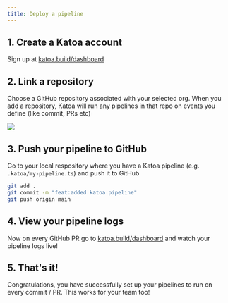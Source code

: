 ```yaml
---
title: Deploy a pipeline
---
```


## 1. Create a Katoa account

Sign up at [katoa.build/dashboard](https://katoa.build/dashboard)

## 2. Link a repository

Choose a GitHub repository associated with your selected org. When you add a repository, Katoa will run any pipelines in that repo on events you define (like commit, PRs etc)

<img src="/images/link-repository.png" />

## 3. Push your pipeline to GitHub

Go to your local respository where you have a Katoa pipeline (e.g. `.katoa/my-pipeline.ts`) and push it to GitHub

```bash
git add .
git commit -m "feat:added katoa pipeline"
git push origin main
```

## 4. View your pipeline logs

Now on every GitHub PR go to [katoa.build/dashboard](https://katoa.build/dashboard) and watch your pipeline logs live!

## 5. That's it!

Congratulations, you have successfully set up your pipelines to run on every commit / PR. This works for your team too!
